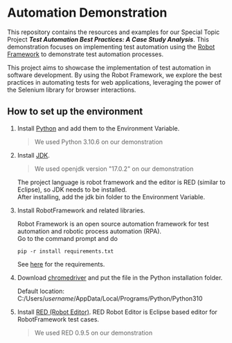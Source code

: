 # Automation Demonstration

This repository contains the resources and examples for our Special Topic Project ***Test Automation Best Practices: A Case Study Analysis***. This demonstration focuses on implementing test automation using the [Robot Framework](https://robotframework.org/) to demonstrate test automation processes.

This project aims to showcase the implementation of test automation in software development. By using the Robot Framework, we explore the best practices in automating tests for web applications, leveraging the power of the Selenium library for browser interactions.


## How to set up the environment

1. Install [Python](https://www.python.org) and add them to the Environment Variable.

   > We used Python 3.10.6 on our demonstration
   

2. Install [JDK](https://jdk.java.net/archive).

   > We used openjdk version "17.0.2" on our demonstration

   The project language is robot framework and the editor is RED (similar to Eclipse), so JDK needs to be installed.  
   After installing, add the jdk bin folder to the Environment Variable.


3. Install RobotFramework and related libraries.

   Robot Framework is an open source automation framework for test automation and robotic process automation (RPA).  
   Go to the command prompt and do
   <pre><code>pip -r install requirements.txt</code></pre>
   See [here](https://github.com/Zocke07/Automation-Demonstration/blob/main/WebDemo/requirements.txt) for the requirements.


5. Download [chromedriver](https://googlechromelabs.github.io/chrome-for-testing) and put the file in the Python installation folder.

   Default location: C:/Users/<i>username</i>/AppData/Local/Programs/Python/Python310

2. Install [RED (Robot Editor)](https://github.com/nokia/RED/releases/tag/0.9.5). RED Robot Editor is Eclipse based editor for RobotFramework test cases.

   > We used RED 0.9.5 on our demonstration
